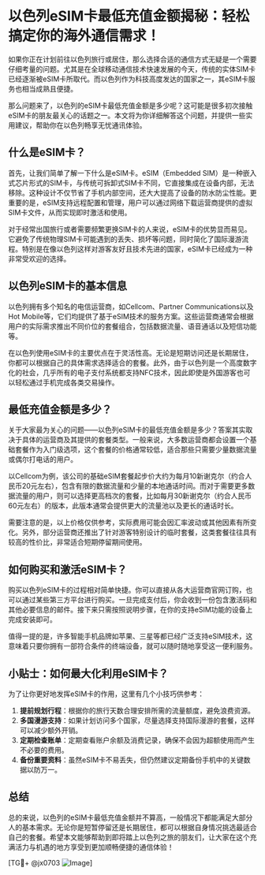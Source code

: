 # 以色列eSIM卡最低充值金额揭秘：轻松搞定你的海外通信需求！

如果你正在计划前往以色列旅行或居住，那么选择合适的通信方式无疑是一个需要仔细考量的问题。尤其是在全球移动通信技术快速发展的今天，传统的实体SIM卡已经逐渐被eSIM卡所取代。而以色列作为科技高度发达的国家之一，其eSIM卡服务也相当成熟且便捷。

那么问题来了，以色列的eSIM卡最低充值金额是多少呢？这可能是很多初次接触eSIM卡的朋友最关心的话题之一。本文将为你详细解答这个问题，并提供一些实用建议，帮助你在以色列畅享无忧通讯体验。

## 什么是eSIM卡？

首先，让我们简单了解一下什么是eSIM卡。eSIM（Embedded SIM）是一种嵌入式芯片形式的SIM卡，与传统可拆卸式SIM卡不同，它直接集成在设备内部，无法移除。这种设计不仅节省了手机内部空间，还大大提高了设备的防水防尘性能。更重要的是，eSIM支持远程配置和管理，用户可以通过网络下载运营商提供的虚拟SIM卡文件，从而实现即时激活和使用。

对于经常出国旅行或者需要频繁更换SIM卡的人来说，eSIM卡的优势显而易见。它避免了传统物理SIM卡可能遇到的丢失、损坏等问题，同时简化了国际漫游流程。特别是在像以色列这样对游客友好且技术先进的国家，eSIM卡已经成为一种非常受欢迎的选择。

## 以色列eSIM卡的基本信息

以色列拥有多个知名的电信运营商，如Cellcom、Partner Communications以及Hot Mobile等，它们均提供了基于eSIM技术的服务方案。这些运营商通常会根据用户的实际需求推出不同价位的套餐组合，包括数据流量、语音通话以及短信功能等。

在以色列使用eSIM卡的主要优点在于灵活性高。无论是短期访问还是长期居住，你都可以根据自己的具体需求选择适合的套餐。此外，由于以色列是一个高度数字化的社会，几乎所有的电子支付系统都支持NFC技术，因此即使是外国游客也可以轻松通过手机完成各类交易操作。

## 最低充值金额是多少？

关于大家最为关心的问题——以色列eSIM卡的最低充值金额是多少？答案其实取决于具体的运营商及其提供的套餐类型。一般来说，大多数运营商都会设置一个基础套餐作为入门级选项，这个套餐的价格通常较低，适合那些只需要少量数据流量或偶尔打电话的用户。

以Cellcom为例，该公司的基础eSIM套餐起步价大约为每月10新谢克尔（约合人民币20元左右），包含有限的数据流量和少量的本地通话时间。而对于需要更多数据流量的用户，则可以选择更高档次的套餐，比如每月30新谢克尔（约合人民币60元左右）的版本，此版本通常会提供更大的流量池以及更长的通话时长。

需要注意的是，以上价格仅供参考，实际费用可能会因汇率波动或其他因素有所变化。另外，部分运营商还推出了针对游客特别设计的临时套餐，这类套餐往往具有较高的性价比，非常适合短期停留期间使用。

## 如何购买和激活eSIM卡？

购买以色列eSIM卡的过程相对简单快捷。你可以直接从各大运营商官网订购，也可以通过某些第三方平台进行购买。一旦完成支付后，你会收到一份包含激活码和其他必要信息的邮件。接下来只需按照说明步骤，在你的支持eSIM功能的设备上完成安装即可。

值得一提的是，许多智能手机品牌如苹果、三星等都已经广泛支持eSIM技术，这意味着只要你拥有一部符合条件的终端设备，就可以随时随地享受这一便利服务。

## 小贴士：如何最大化利用eSIM卡？

为了让你更好地发挥eSIM卡的作用，这里有几个小技巧供参考：

1. **提前规划行程**：根据你的旅行天数合理安排所需的流量额度，避免浪费资源。
2. **多国漫游支持**：如果计划访问多个国家，尽量选择支持国际漫游的套餐，这样可以减少额外开销。
3. **定期检查账单**：定期查看账户余额及消费记录，确保不会因为超额使用而产生不必要的费用。
4. **备份重要资料**：虽然eSIM卡不易丢失，但仍然建议定期备份手机中的关键数据以防万一。

## 总结

总的来说，以色列的eSIM卡最低充值金额并不算高，一般情况下都能满足大部分人的基本需求。无论你是短暂停留还是长期居住，都可以根据自身情况挑选最适合自己的套餐。希望本文能够帮助到即将踏上以色列之旅的朋友们，让大家在这个充满活力与机遇的地方享受到更加顺畅便捷的通信体验！

[TG💪+ @jx0703 ![Image](https://github.com/user-attachments/assets/dbca1d08-cadb-493c-b0ec-ad6f7a83f270)]